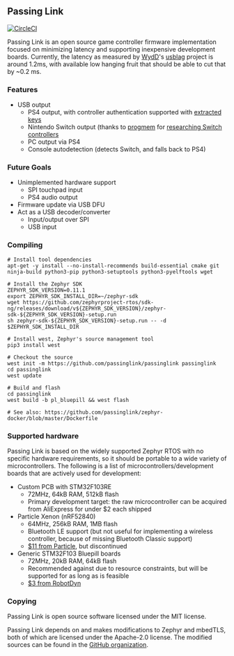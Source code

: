 
## Passing Link
[![CircleCI](https://circleci.com/gh/passinglink/passinglink.svg?style=svg)](https://circleci.com/gh/passinglink/passinglink)

Passing Link is an open source game controller firmware implementation focused on minimizing latency and supporting inexpensive development boards. Currently, the latency as measured by [WydD](https://twitter.com/wydd)'s [usblag](https://gitlab.com/loic.petit/usblag) project is around 1.2ms, with available low hanging fruit that should be able to cut that by ~0.2 ms.

### Features
- USB output
  - PS4 output, with controller authentication supported with [extracted keys](https://fail0verflow.com/blog/2018/ps4-ds4/)
  - Nintendo Switch output (thanks to [progmem](https://github.com/progmem) for [researching Switch controllers](https://github.com/progmem/Switch-Fightstick)
  - PC output via PS4
  - Console autodetection (detects Switch, and falls back to PS4)

### Future Goals
- Unimplemented hardware support
  - SPI touchpad input
  - PS4 audio output
- Firmware update via USB DFU
- Act as a USB decoder/converter
	- Input/output over SPI
	- USB input

### Compiling
```
# Install tool dependencies
apt-get -y install --no-install-recommends build-essential cmake git ninja-build python3-pip python3-setuptools python3-pyelftools wget

# Install the Zephyr SDK
ZEPHYR_SDK_VERSION=0.11.1
export ZEPHYR_SDK_INSTALL_DIR=~/zephyr-sdk
wget https://github.com/zephyrproject-rtos/sdk-ng/releases/download/v${ZEPHYR_SDK_VERSION}/zephyr-sdk-${ZEPHYR_SDK_VERSION}-setup.run
sh zephyr-sdk-${ZEPHYR_SDK_VERSION}-setup.run -- -d $ZEPHYR_SDK_INSTALL_DIR

# Install west, Zephyr's source management tool
pip3 install west

# Checkout the source
west init -m https://github.com/passinglink/passinglink passinglink
cd passinglink
west update

# Build and flash
cd passinglink
west build -b pl_bluepill && west flash

# See also: https://github.com/passinglink/zephyr-docker/blob/master/Dockerfile
```


### Supported hardware
Passing Link is based on the widely supported Zephyr RTOS with no specific hardware requirements, so it should be portable to a wide variety of microcontrollers. The following is a list of microcontrollers/development boards that are actively used for development:

- Custom PCB with STM32F103RE
	- 72MHz, 64kB RAM, 512kB flash
 	- Primary development target: the raw microcontroller can be acquired from AliExpress for under $2 each shipped
- Particle Xenon (nRF52840)
	- 64MHz, 256kB RAM, 1MB flash
	- Bluetooth LE support (but not useful for implementing a wireless controller, because of missing Bluetooth Classic support)
	- [$11 from Particle](https://store.particle.io/products/xenon), but discontinued
- Generic STM32F103 Bluepill boards
	- 72MHz, 20kB RAM, 64kB flash
	- Recommended against due to resource constraints, but will be supported for as long as is feasible
	- [$3 from RobotDyn](https://robotdyn.com/stm32f103-stm32-arm-mini-system-dev-board-stm-firmware.html)

### Copying
Passing Link is open source software licensed under the MIT license.

Passing Link depends on and makes modifications to Zephyr and mbedTLS, both of which are licensed under the Apache-2.0 license. The modified sources can be found in the [GitHub organization](https://github.com/passinglink).
